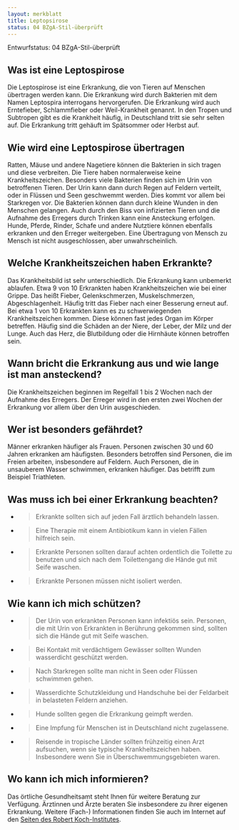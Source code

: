 ```yaml
---
layout: merkblatt
title: Leptopsirose
status: 04 BZgA-Stil-überprüft
---
```

Entwurfstatus: 04 BZgA-Stil-überprüft
 
## Was ist eine Leptospirose

Die Leptospirose ist eine Erkrankung, die von Tieren auf Menschen
übertragen werden kann. Die Erkrankung wird durch Bakterien mit dem
Namen Leptospira interrogans hervorgerufen. Die Erkrankung wird auch
Erntefieber, Schlammfieber oder Weil-Krankheit genannt. In den Tropen
und Subtropen gibt es die Krankheit häufig, in Deutschland tritt sie
sehr selten auf. Die Erkrankung tritt gehäuft im Spätsommer oder Herbst
auf.

## Wie wird eine Leptospirose übertragen

Ratten, Mäuse und andere Nagetiere können die Bakterien in sich tragen
und diese verbreiten. Die Tiere haben normalerweise keine
Krankheitszeichen. Besonders viele Bakterien finden sich im Urin von
betroffenen Tieren. Der Urin kann dann durch Regen auf Feldern verteilt,
oder in Flüssen und Seen geschwemmt werden. Dies kommt vor allem bei
Starkregen vor. Die Bakterien können dann durch kleine Wunden in den
Menschen gelangen. Auch durch den Biss von infizierten Tieren und die
Aufnahme des Erregers durch Trinken kann eine Ansteckung erfolgen.
Hunde, Pferde, Rinder, Schafe und andere Nutztiere können ebenfalls
erkranken und den Erreger weitergeben. Eine Übertragung von Mensch zu
Mensch ist nicht ausgeschlossen, aber unwahrscheinlich.

## Welche Krankheitszeichen haben Erkrankte?

Das Krankheitsbild ist sehr unterschiedlich. Die Erkrankung kann
unbemerkt ablaufen. Etwa 9 von 10 Erkrankten haben Krankheitszeichen wie
bei einer Grippe. Das heißt Fieber, Gelenkschmerzen, Muskelschmerzen,
Abgeschlagenheit. Häufig tritt das Fieber nach einer Besserung erneut
auf. Bei etwa 1 von 10 Erkrankten kann es zu schwerwiegenden
Krankheitszeichen kommen. Diese können fast jedes Organ im Körper
betreffen. Häufig sind die Schäden an der Niere, der Leber, der Milz und
der Lunge. Auch das Herz, die Blutbildung oder die Hirnhäute können
betroffen sein.

## Wann bricht die Erkrankung aus und wie lange ist man ansteckend?

Die Krankheitszeichen beginnen im Regelfall 1 bis 2 Wochen nach der
Aufnahme des Erregers. Der Erreger wird in den ersten zwei Wochen der
Erkrankung vor allem über den Urin ausgeschieden.

## Wer ist besonders gefährdet?

Männer erkranken häufiger als Frauen. Personen zwischen 30 und 60 Jahren
erkranken am häufigsten. Besonders betroffen sind Personen, die im
Freien arbeiten, insbesondere auf Feldern. Auch Personen, die in
unsauberem Wasser schwimmen, erkranken häufiger. Das betrifft zum
Beispiel Triathleten.

## Was muss ich bei einer Erkrankung beachten?

  - > Erkrankte sollten sich auf jeden Fall ärztlich behandeln lassen.

  - > Eine Therapie mit einem Antibiotikum kann in vielen Fällen
    > hilfreich sein.

  - > Erkrankte Personen sollten darauf achten ordentlich die Toilette
    > zu benutzen und sich nach dem Toilettengang die Hände gut mit
    > Seife waschen.

  - > Erkrankte Personen müssen nicht isoliert werden.

## Wie kann ich mich schützen?

  - > Der Urin von erkrankten Personen kann infektiös sein. Personen,
    > die mit Urin von Erkrankten in Berührung gekommen sind, sollten
    > sich die Hände gut mit Seife waschen.

  - > Bei Kontakt mit verdächtigem Gewässer sollten Wunden wasserdicht
    > geschützt werden.

  - > Nach Starkregen sollte man nicht in Seen oder Flüssen schwimmen
    > gehen.

  - > Wasserdichte Schutzkleidung und Handschuhe bei der Feldarbeit in
    > belasteten Feldern anziehen.

  - > Hunde sollten gegen die Erkrankung geimpft werden.

  - > Eine Impfung für Menschen ist in Deutschland nicht zugelassene.

  - > Reisende in tropische Länder sollten frühzeitig einen Arzt
    > aufsuchen, wenn sie typische Krankheitszeichen haben. Insbesondere
    > wenn Sie in Überschwemmungsgebieten waren.

## Wo kann ich mich informieren?

Das örtliche Gesundheitsamt steht Ihnen für weitere Beratung zur
Verfügung. Ärztinnen und Ärzte beraten Sie insbesondere zu ihrer
eigenen Erkrankung. Weitere (Fach-) Informationen finden Sie auch im
Internet auf den [<span class="underline">Seiten des Robert
Koch-Institutes</span>](https://www.rki.de/DE/Content/Infekt/EpidBull/Merkblaetter/Ratgeber_Leptospirose.html).
